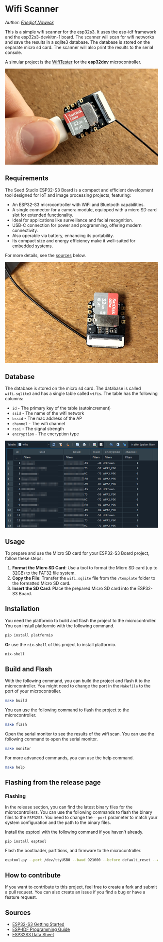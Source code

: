 # Wifi Scanner
*Author: [Friedjof Noweck](https://github.com/friedjof)*

This is a simple wifi scanner for the esp32s3. It uses the esp-idf framework and the esp32s3-devkitm-1 board. The scanner will scan for wifi networks and save the results in a sqlite3 database. The database is stored on the separate micro sd card. The scanner will also print the results to the serial console.

A simular project is the [WifiTester](https://github.com/Friedjof/WifiTester) for the **esp32dev** microcontroller.

![ESP32S3 Size](./images/esp32s3-size.jpg)

## Requirements
The Seed Studio ESP32-S3 Board is a compact and efficient development tool designed for IoT and image processing projects, featuring:

- An ESP32-S3 microcontroller with WiFi and Bluetooth capabilities.
- A single connector for a camera module, equipped with a micro SD card slot for extended functionality.
- Ideal for applications like surveillance and facial recognition.
- USB-C connection for power and programming, offering modern connectivity.
- Also operable via battery, enhancing its portability.
- Its compact size and energy efficiency make it well-suited for embedded systems.

For more details, see the [sources](#sources) below.

![ESP32S3](./images/esp32s3.png)

## Database
The database is stored on the micro sd card. The database is called `wifi.sqlite3` and has a single table called `wifis`. The table has the following columns:
- `id` - The primary key of the table (autoincrement)
- `ssid` - The name of the wifi network
- `bssid` - The mac address of the AP
- `channel` - The wifi channel
- `rssi` - The signal strength
- `encryption` - The encryption type

![Database with dummy data](./images/database-dump.png)

## Usage
To prepare and use the Micro SD card for your ESP32-S3 Board project, follow these steps:

1. **Format the Micro SD Card**: Use a tool to format the Micro SD card (up to 32GB) to the FAT32 file system.
2. **Copy the File**: Transfer the `wifi.sqlite` file from the `/template` folder to the formatted Micro SD card.
3. **Insert the SD Card**: Place the prepared Micro SD card into the ESP32-S3 Board.

## Installation
You need the platformio to build and flash the project to the microcontroller. You can install platformio with the following command.
```bash
pip install platformio
```
**Or** use the `nix-shell` of this project to install platformio.
```bash
nix-shell
```

## Build and Flash
With the following command, you can build the project and flash it to the microcontroller. You might need to change the port in the `Makefile` to the port of your microcontroller.
```bash
make build
```
You can use the following command to flash the project to the microcontroller.
```bash
make flash
```
Open the serial monitor to see the results of the wifi scan. You can use the following command to open the serial monitor.
```bash
make monitor
```
For more advanced commands, you can use the help command.
```bash
make help
```

## Flashing from the release page
### Flashing
In the release section, you can find the latest binary files for the microcontrollers. You can use the following commands to flash the binary files to the `ESP32S3`.
You need to change the `--port` parameter to match your system configuration and the path to the binary files.

Install the esptool with the following command if you haven't already.
```bash
pip install esptool
```

Flash the bootloader, partitions, and firmware to the microcontroller.
```bash
esptool.py --port /dev/ttyUSB0 --baud 921600 --before default_reset --after hard_reset write_flash -z --flash_mode dio --flash_freq 40m --flash_size detect 0x1000 bootloader.bin 0x8000 partitions.bin 0x10000 firmware.bin
```

## How to contribute
If you want to contribute to this project, feel free to create a fork and submit a pull request. You can also create an issue if you find a bug or have a feature request.

## Sources
- [ESP32-S3 Getting Started](https://wiki.seeedstudio.com/xiao_esp32s3_getting_started/)
- [ESP-IDF Programming Guide](https://docs.espressif.com/projects/esp-idf/en/latest/esp32s3/index.html)
- [ESP32S3 Data Sheet](https://www.espressif.com/sites/default/files/documentation/esp32-s3_datasheet_en.pdf)

